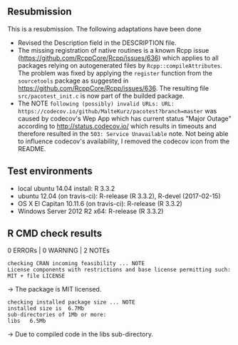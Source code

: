 ## Resubmission
This is a resubmission. The following adaptations have been done

* Revised the Description field in the DESCRIPTION file.
* The missing registration of native routines is a known Rcpp issue (https://github.com/RcppCore/Rcpp/issues/636) which applies to all packages relying on autogenerated files by `Rcpp::compileAttributes`. The problem was fixed by applying the `register` function from the `sourcetools` package as suggested in https://github.com/RcppCore/Rcpp/issues/636. The resulting file `src/pacotest_init.c` is now part of the builded package.
* The NOTE `following (possibly) invalid URLs: URL: https://codecov.io/github/MalteKurz/pacotest?branch=master` was caused by codecov's Wep App which has current status "Major Outage" according to http://status.codecov.io/ which results in timeouts and therefore resulted in the `503: Service Unavailable` note. Not being able to influence codecov's availability, I removed the codecov icon from the README.

## Test environments

* local ubuntu 14.04 install: R 3.3.2
* ubuntu 12.04 (on travis-ci): R-release (R 3.3.2), R-devel (2017-02-15)
* OS X El Capitan 10.11.6 (on travis-ci): R-release (R 3.3.2)
* Windows Server 2012 R2 x64: R-release (R 3.3.2)

## R CMD check results

0 ERRORs | 0 WARNING | 2 NOTEs

```
checking CRAN incoming feasibility ... NOTE
License components with restrictions and base license permitting such:
MIT + file LICENSE
```
-> The package is MIT licensed.

```
checking installed package size ... NOTE
installed size is  6.7Mb
sub-directories of 1Mb or more:
libs   6.5Mb
```
-> Due to compiled code in the libs sub-directory.

